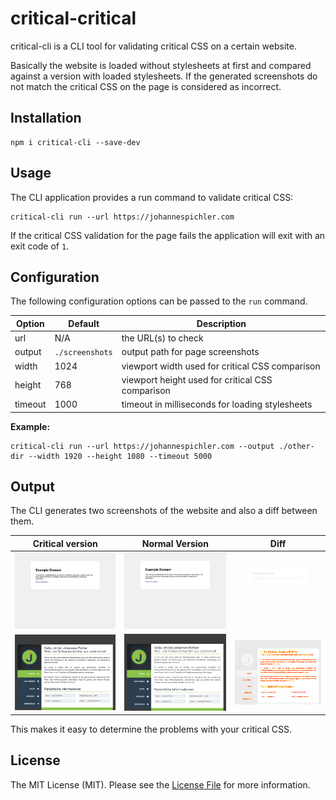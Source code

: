 # critical-critical
critical-cli is a CLI tool for validating critical CSS on a certain website.

Basically the website is loaded without stylesheets at first and compared against a version with loaded stylesheets. If the generated screenshots do not match the critical CSS on the page is considered as incorrect.

## Installation
```
npm i critical-cli --save-dev
```

## Usage
The CLI application provides a run command to validate critical CSS:

```
critical-cli run --url https://johannespichler.com
```

If the critical CSS validation for the page fails the application will exit with an exit code of `1`.

## Configuration
The following configuration options can be passed to the `run` command.

| Option | Default | Description |
| -------- | -------- | -------- |
| url | N/A | the URL(s) to check |
| output | `./screenshots` | output path for page screenshots |
| width | 1024 | viewport width used for critical CSS comparison |
| height | 768 | viewport height used for critical CSS comparison |
| timeout | 1000 | timeout in milliseconds for loading stylesheets |

**Example:**
```
critical-cli run --url https://johannespichler.com --output ./other-dir --width 1920 --height 1080 --timeout 5000
```

## Output
The CLI generates two screenshots of the website and also a diff between them.

| Critical version | Normal Version | Diff |
| -------- | -------- | -------- |
| ![](examples/example.com-a.png) | ![](examples/example.com-b.png) | ![](examples/example.com-diff.png) |
| ![](examples/jopic.at-a.png) | ![](examples/jopic.at-b.png) | ![](examples/jopic.at-diff.png) |

This makes it easy to determine the problems with your critical CSS.

## License

The MIT License (MIT). Please see the [License File](LICENSE) for more information.